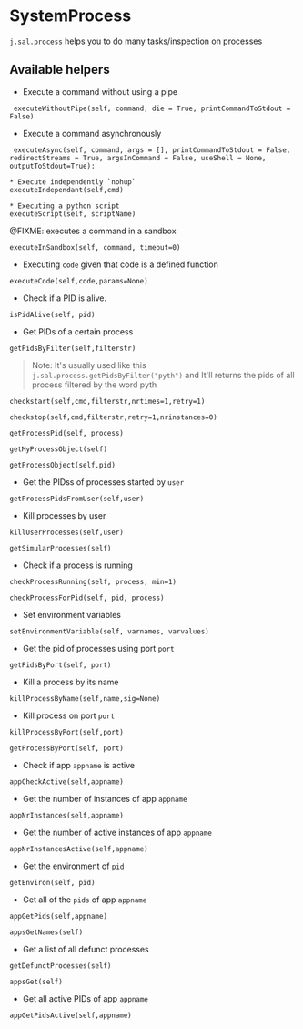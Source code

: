 # SystemProcess
`j.sal.process` helps you to do many tasks/inspection on processes 

## Available helpers
* Execute a command without using a pipe
```
 executeWithoutPipe(self, command, die = True, printCommandToStdout = False)
```
* Execute a command asynchronously 
```  
 executeAsync(self, command, args = [], printCommandToStdout = False, redirectStreams = True, argsInCommand = False, useShell = None, outputToStdout=True):
```
```
* Execute independently `nohup` 
executeIndependant(self,cmd)
```

```
* Executing a python script
executeScript(self, scriptName)
```
@FIXME: executes a command in a sandbox
```
executeInSandbox(self, command, timeout=0)
```
* Executing `code` given that code is a defined function
```
executeCode(self,code,params=None)
```
* Check if a PID is alive.
```
isPidAlive(self, pid)
```
* Get PIDs of a certain process
```
getPidsByFilter(self,filterstr)
```
> Note: It's usually used like this ```j.sal.process.getPidsByFilter("pyth")``` and It'll returns the pids of all process filtered by the word pyth
```
checkstart(self,cmd,filterstr,nrtimes=1,retry=1)
```
```
checkstop(self,cmd,filterstr,retry=1,nrinstances=0)
```
```
getProcessPid(self, process)
```
```
getMyProcessObject(self)
```
```
getProcessObject(self,pid)
```
* Get the PIDss of processes started by `user`
```
getProcessPidsFromUser(self,user)
```
* Kill processes by user
```
killUserProcesses(self,user)
```
```
getSimularProcesses(self)
```
 * Check if a process is running
```
checkProcessRunning(self, process, min=1)
```
```
checkProcessForPid(self, pid, process)
```
* Set environment variables 
```
setEnvironmentVariable(self, varnames, varvalues)
```
* Get the pid of processes using port `port`
```
getPidsByPort(self, port)
```
* Kill a process by its name
```
killProcessByName(self,name,sig=None)
```
* Kill process on port `port`
```
killProcessByPort(self,port)
```
```
getProcessByPort(self, port)
```
* Check if app `appname` is active
```
appCheckActive(self,appname)
```
* Get the number of instances of app `appname`
```
appNrInstances(self,appname)
```
* Get the number of active instances of app `appname`
```
appNrInstancesActive(self,appname)
```
* Get the environment of `pid`
```
getEnviron(self, pid)
```
* Get all of the `pids` of app `appname`
```
appGetPids(self,appname)
```
```
appsGetNames(self)
```
* Get a list of all defunct processes
```
getDefunctProcesses(self)
```
```
appsGet(self)
```
* Get all active PIDs of app `appname`
```
appGetPidsActive(self,appname)
```


